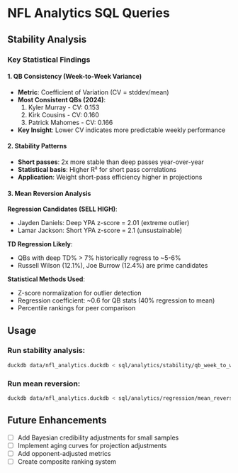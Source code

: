 # NFL Analytics SQL Queries

## Stability Analysis

### Key Statistical Findings

#### 1. QB Consistency (Week-to-Week Variance)
- **Metric**: Coefficient of Variation (CV = stddev/mean)
- **Most Consistent QBs (2024)**:
  1. Kyler Murray - CV: 0.153
  2. Kirk Cousins - CV: 0.160  
  3. Patrick Mahomes - CV: 0.166
- **Key Insight**: Lower CV indicates more predictable weekly performance

#### 2. Stability Patterns
- **Short passes**: 2x more stable than deep passes year-over-year
- **Statistical basis**: Higher R² for short pass correlations
- **Application**: Weight short-pass efficiency higher in projections

#### 3. Mean Reversion Analysis

**Regression Candidates (SELL HIGH)**:
- Jayden Daniels: Deep YPA z-score = 2.01 (extreme outlier)
- Lamar Jackson: Short YPA z-score = 2.1 (unsustainable)

**TD Regression Likely**:
- QBs with deep TD% > 7% historically regress to ~5-6%
- Russell Wilson (12.1%), Joe Burrow (12.4%) are prime candidates

**Statistical Methods Used**:
- Z-score normalization for outlier detection
- Regression coefficient: ~0.6 for QB stats (40% regression to mean)
- Percentile rankings for peer comparison

## Usage

### Run stability analysis:
```bash
duckdb data/nfl_analytics.duckdb < sql/analytics/stability/qb_week_to_week_variance.sql
```

### Run mean reversion:
```bash
duckdb data/nfl_analytics.duckdb < sql/analytics/regression/mean_reversion_analysis.sql
```

## Future Enhancements
- [ ] Add Bayesian credibility adjustments for small samples
- [ ] Implement aging curves for projection adjustments
- [ ] Add opponent-adjusted metrics
- [ ] Create composite ranking system